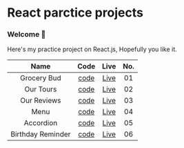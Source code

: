 # React parctice projects

### Welcome 👋
Here's my practice project on React.js, Hopefully you like it.

|Name|Code|Live|No.|
|:---:|:----:|:----:|:----:|
|Grocery Bud|[code](https://github.com/MostafaIsmaiel/react-practice/tree/main/grocery-bud)|[Live](https://grocerybud-react.netlify.app/)|01|
|Our Tours|[code](https://github.com/MostafaIsmaiel/react-practice/tree/main/our-tour)|[Live](https://ourtours-react.netlify.app/)|02|
|Our Reviews|[code](https://github.com/MostafaIsmaiel/react-practice/blob/main/our-reviews/)|[Live](https://ourreviews-react.netlify.app/)|03|
|Menu|[code](https://github.com/MostafaIsmaiel/react-practice/blob/main/menu/)|[Live](https://menus-react.netlify.app/)|04|
|Accordion|[code](https://github.com/MostafaIsmaiel/react-practice/blob/main/accordion/)|[Live](https://accordion-reactpractice.netlify.app/)|05|
|Birthday Reminder|[code](https://github.com/MostafaIsmaiel/react-practice/blob/main/birthday-reminder/)|[Live](https://reminder-birthday-react.netlify.app/)|06|
